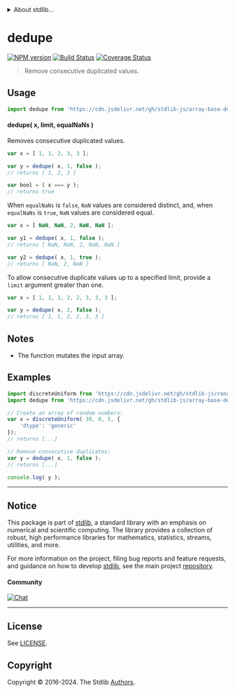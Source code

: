 <!--

@license Apache-2.0

Copyright (c) 2023 The Stdlib Authors.

Licensed under the Apache License, Version 2.0 (the "License");
you may not use this file except in compliance with the License.
You may obtain a copy of the License at

   http://www.apache.org/licenses/LICENSE-2.0

Unless required by applicable law or agreed to in writing, software
distributed under the License is distributed on an "AS IS" BASIS,
WITHOUT WARRANTIES OR CONDITIONS OF ANY KIND, either express or implied.
See the License for the specific language governing permissions and
limitations under the License.

-->


<details>
  <summary>
    About stdlib...
  </summary>
  <p>We believe in a future in which the web is a preferred environment for numerical computation. To help realize this future, we've built stdlib. stdlib is a standard library, with an emphasis on numerical and scientific computation, written in JavaScript (and C) for execution in browsers and in Node.js.</p>
  <p>The library is fully decomposable, being architected in such a way that you can swap out and mix and match APIs and functionality to cater to your exact preferences and use cases.</p>
  <p>When you use stdlib, you can be absolutely certain that you are using the most thorough, rigorous, well-written, studied, documented, tested, measured, and high-quality code out there.</p>
  <p>To join us in bringing numerical computing to the web, get started by checking us out on <a href="https://github.com/stdlib-js/stdlib">GitHub</a>, and please consider <a href="https://opencollective.com/stdlib">financially supporting stdlib</a>. We greatly appreciate your continued support!</p>
</details>

# dedupe

[![NPM version][npm-image]][npm-url] [![Build Status][test-image]][test-url] [![Coverage Status][coverage-image]][coverage-url] <!-- [![dependencies][dependencies-image]][dependencies-url] -->

> Remove consecutive duplicated values.

<!-- Section to include introductory text. Make sure to keep an empty line after the intro `section` element and another before the `/section` close. -->

<section class="intro">

</section>

<!-- /.intro -->

<!-- Package usage documentation. -->



<section class="usage">

## Usage

```javascript
import dedupe from 'https://cdn.jsdelivr.net/gh/stdlib-js/array-base-dedupe@v0.2.0-deno/mod.js';
```

#### dedupe( x, limit, equalNaNs )

Removes consecutive duplicated values.

```javascript
var x = [ 1, 1, 2, 3, 3 ];

var y = dedupe( x, 1, false );
// returns [ 1, 2, 3 ]

var bool = ( x === y );
// returns true
```

When `equalNaNs` is `false`, `NaN` values are considered distinct, and, when `equalNaNs` is `true`, `NaN` values are considered equal.

```javascript
var x = [ NaN, NaN, 2, NaN, NaN ];

var y1 = dedupe( x, 1, false );
// returns [ NaN, NaN, 2, NaN, NaN ]

var y2 = dedupe( x, 1, true );
// returns [ NaN, 2, NaN ]
```

To allow consecutive duplicate values up to a specified limit, provide a `limit` argument greater than one.

```javascript
var x = [ 1, 1, 1, 2, 2, 3, 3, 3 ];

var y = dedupe( x, 2, false );
// returns [ 1, 1, 2, 2, 3, 3 ]
```

</section>

<!-- /.usage -->

<!-- Package usage notes. Make sure to keep an empty line after the `section` element and another before the `/section` close. -->

<section class="notes">

## Notes

-   The function mutates the input array.

</section>

<!-- /.notes -->

<!-- Package usage examples. -->

<section class="examples">

## Examples

<!-- eslint no-undef: "error" -->

```javascript
import discreteUniform from 'https://cdn.jsdelivr.net/gh/stdlib-js/random-array-discrete-uniform@deno/mod.js';
import dedupe from 'https://cdn.jsdelivr.net/gh/stdlib-js/array-base-dedupe@v0.2.0-deno/mod.js';

// Create an array of random numbers:
var x = discreteUniform( 30, 0, 5, {
    'dtype': 'generic'
});
// returns [...]

// Remove consecutive duplicates:
var y = dedupe( x, 1, false );
// returns [...]

console.log( y );
```

</section>

<!-- /.examples -->

<!-- Section to include cited references. If references are included, add a horizontal rule *before* the section. Make sure to keep an empty line after the `section` element and another before the `/section` close. -->

<section class="references">

</section>

<!-- /.references -->

<!-- Section for related `stdlib` packages. Do not manually edit this section, as it is automatically populated. -->

<section class="related">

</section>

<!-- /.related -->

<!-- Section for all links. Make sure to keep an empty line after the `section` element and another before the `/section` close. -->


<section class="main-repo" >

* * *

## Notice

This package is part of [stdlib][stdlib], a standard library with an emphasis on numerical and scientific computing. The library provides a collection of robust, high performance libraries for mathematics, statistics, streams, utilities, and more.

For more information on the project, filing bug reports and feature requests, and guidance on how to develop [stdlib][stdlib], see the main project [repository][stdlib].

#### Community

[![Chat][chat-image]][chat-url]

---

## License

See [LICENSE][stdlib-license].


## Copyright

Copyright &copy; 2016-2024. The Stdlib [Authors][stdlib-authors].

</section>

<!-- /.stdlib -->

<!-- Section for all links. Make sure to keep an empty line after the `section` element and another before the `/section` close. -->

<section class="links">

[npm-image]: http://img.shields.io/npm/v/@stdlib/array-base-dedupe.svg
[npm-url]: https://npmjs.org/package/@stdlib/array-base-dedupe

[test-image]: https://github.com/stdlib-js/array-base-dedupe/actions/workflows/test.yml/badge.svg?branch=v0.2.0
[test-url]: https://github.com/stdlib-js/array-base-dedupe/actions/workflows/test.yml?query=branch:v0.2.0

[coverage-image]: https://img.shields.io/codecov/c/github/stdlib-js/array-base-dedupe/main.svg
[coverage-url]: https://codecov.io/github/stdlib-js/array-base-dedupe?branch=main

<!--

[dependencies-image]: https://img.shields.io/david/stdlib-js/array-base-dedupe.svg
[dependencies-url]: https://david-dm.org/stdlib-js/array-base-dedupe/main

-->

[chat-image]: https://img.shields.io/gitter/room/stdlib-js/stdlib.svg
[chat-url]: https://app.gitter.im/#/room/#stdlib-js_stdlib:gitter.im

[stdlib]: https://github.com/stdlib-js/stdlib

[stdlib-authors]: https://github.com/stdlib-js/stdlib/graphs/contributors

[umd]: https://github.com/umdjs/umd
[es-module]: https://developer.mozilla.org/en-US/docs/Web/JavaScript/Guide/Modules

[deno-url]: https://github.com/stdlib-js/array-base-dedupe/tree/deno
[deno-readme]: https://github.com/stdlib-js/array-base-dedupe/blob/deno/README.md
[umd-url]: https://github.com/stdlib-js/array-base-dedupe/tree/umd
[umd-readme]: https://github.com/stdlib-js/array-base-dedupe/blob/umd/README.md
[esm-url]: https://github.com/stdlib-js/array-base-dedupe/tree/esm
[esm-readme]: https://github.com/stdlib-js/array-base-dedupe/blob/esm/README.md
[branches-url]: https://github.com/stdlib-js/array-base-dedupe/blob/main/branches.md

[stdlib-license]: https://raw.githubusercontent.com/stdlib-js/array-base-dedupe/main/LICENSE

</section>

<!-- /.links -->
